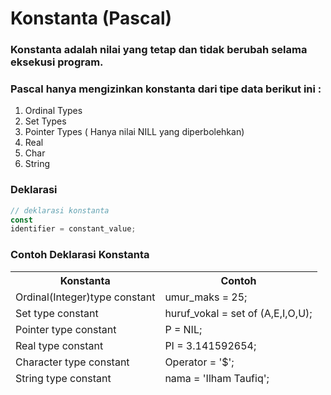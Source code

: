 # Konstanta (Pascal)
### Konstanta adalah nilai yang tetap dan tidak berubah selama eksekusi program.

### Pascal hanya mengizinkan konstanta dari tipe data berikut ini :
1. Ordinal Types
2. Set Types
3. Pointer Types ( Hanya nilai NILL yang diperbolehkan)
4. Real
5. Char
6. String

### Deklarasi

```javascript
// deklarasi konstanta
const
identifier = constant_value;
```
### Contoh Deklarasi Konstanta

<table>
    <thead>
        <tr>
            <th>Konstanta</th>
            <th>Contoh</th>
        </tr>
        <tr>
            <td>Ordinal(Integer)type constant</td>
            <td>umur_maks = 25; </td>
        </tr>
        <tr>
            <td>Set type constant</td>
            <td>huruf_vokal = set of (A,E,I,O,U);</td>
        </tr>
        <tr>
            <td>Pointer type constant</td>
            <td>P = NIL;</td>
        </tr>
        <tr>
            <td>Real type constant</td>
            <td>PI = 3.141592654;</td>
        </tr>
        <tr>
            <td>Character type constant</td>
            <td>Operator = '$';</td>
        </tr>
        <tr>
             <td>String type constant</td>
              <td>nama = 'Ilham Taufiq';</td>
        </tr>
    </tbody>
</table>
